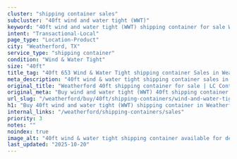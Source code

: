 ```yaml
---
cluster: "shipping container sales"
subcluster: "40ft wind and water tight (WWT)"
keyword: "40ft wind and water tight (WWT) shipping container for sale Weatherford, TX"
intent: "Transactional-Local"
page_type: "Location-Product"
city: "Weatherford, TX"
service_type: "shipping container"
condition: "Wind & Water Tight"
size: "40ft"
title_tag: "40ft 653 Wind & Water Tight shipping container Sales in Weatherford | LC Container"
meta_description: "40ft wind & water tight shipping container sales in Weatherford. Fast delivery, competitive pricing. Serving shipping containers area. Quote ID: WUQ. Call (214) 524-4168 for your free quote today."
original_title: "Weatherford 40ft shipping container for sale | LC Container"
original_meta: "Buy wind and water tight (WWT) 40ft shipping container sale with local delivery in Weatherford, TX. LC Container — local Since 2003. Request a fast quote today."
url_slug: "/weatherford/buy/40ft/shipping-containers/wind-and-water-tight-wwt"
h1: "Buy 40ft wind and water tight (WWT) shipping container in Weatherford"
internal_links: "/weatherford/shipping-containers/sales"
priority: 3
notes: ""
noindex: true
image_alt: "40ft wind & water tight shipping container available for delivery in Weatherford"
last_updated: "2025-10-20"
---
```


<!-- TODO: Add unique city/inventory copy, images, and internal links here. -->
